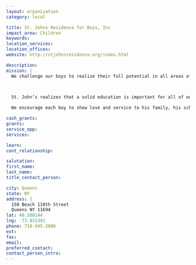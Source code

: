 ```yaml
---
layout: organization
category: local

title: St. Johns Residence for Boys, Inc
impact_area: Children
keywords: 
location_services: 
location_offices: 
website: http://stjohnsresidence.org/index.html

description: 
mission: |
  We challenge our boys to realize their full potential in all areas of life.

  

  St. John’s realizes that a solid education is important for all of our young men. 

  We encourage each boy to show love and service to his family, his school, and his total community.

cash_grants: 
grants: 
service_opp: 
services: 

learn: 
cont_relationship: 

salutation: 
first_name: 
last_name: 
title_contact_person: 

city: Queens
state: NY
address: |
  150 Beach 110th Street    
  Queens NY 11694
lat: 40.580144
lng: -73.831391
phone: 718-945-2800
ext: 
fax: 
email: 
preferred_contact: 
contact_person_intro: 
---
```

